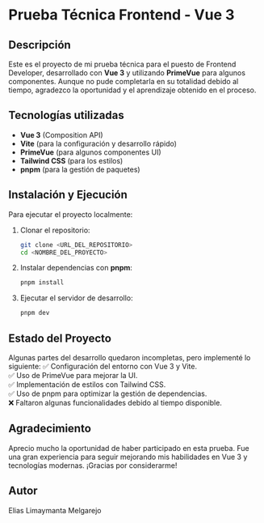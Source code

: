 # Prueba Técnica Frontend - Vue 3

## Descripción

Este es el proyecto de mi prueba técnica para el puesto de Frontend Developer, desarrollado con **Vue 3** y utilizando **PrimeVue** para algunos componentes. Aunque no pude completarla en su totalidad debido al tiempo, agradezco la oportunidad y el aprendizaje obtenido en el proceso.

## Tecnologías utilizadas

- **Vue 3** (Composition API)
- **Vite** (para la configuración y desarrollo rápido)
- **PrimeVue** (para algunos componentes UI)
- **Tailwind CSS** (para los estilos)
- **pnpm** (para la gestión de paquetes)

## Instalación y Ejecución

Para ejecutar el proyecto localmente:

1. Clonar el repositorio:
   ```sh
   git clone <URL_DEL_REPOSITORIO>
   cd <NOMBRE_DEL_PROYECTO>
   ```
2. Instalar dependencias con **pnpm**:
   ```sh
   pnpm install
   ```
3. Ejecutar el servidor de desarrollo:
   ```sh
   pnpm dev
   ```

## Estado del Proyecto

Algunas partes del desarrollo quedaron incompletas, pero implementé lo siguiente:
✅ Configuración del entorno con Vue 3 y Vite.\
✅ Uso de PrimeVue para mejorar la UI.\
✅ Implementación de estilos con Tailwind CSS.\
✅ Uso de pnpm para optimizar la gestión de dependencias.\
❌ Faltaron algunas funcionalidades debido al tiempo disponible.

## Agradecimiento

Aprecio mucho la oportunidad de haber participado en esta prueba. Fue una gran experiencia para seguir mejorando mis habilidades en Vue 3 y tecnologías modernas. ¡Gracias por considerarme!

## Autor

Elias Limaymanta Melgarejo

